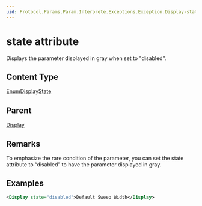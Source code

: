 ```yaml
---
uid: Protocol.Params.Param.Interprete.Exceptions.Exception.Display-state
---
```


# state attribute

Displays the parameter displayed in gray when set to "disabled".

## Content Type

[EnumDisplayState](xref:Protocol-EnumDisplayState)

## Parent

[Display](xref:Protocol.Params.Param.Interprete.Exceptions.Exception.Display)

## Remarks

To emphasize the rare condition of the parameter, you can set the state attribute to “disabled” to have the parameter displayed in gray.

## Examples

```xml
<Display state="disabled">Default Sweep Width</Display>
```
